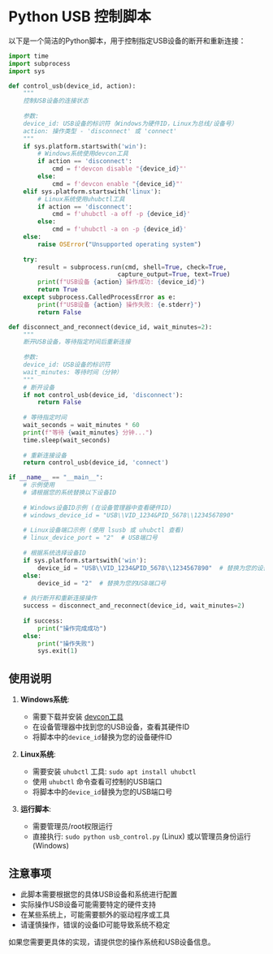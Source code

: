 # Python USB 控制脚本

以下是一个简洁的Python脚本，用于控制指定USB设备的断开和重新连接：

```python
import time
import subprocess
import sys

def control_usb(device_id, action):
    """
    控制USB设备的连接状态
    
    参数:
    device_id: USB设备的标识符（Windows为硬件ID，Linux为总线/设备号）
    action: 操作类型 - 'disconnect' 或 'connect'
    """
    if sys.platform.startswith('win'):
        # Windows系统使用devcon工具
        if action == 'disconnect':
            cmd = f'devcon disable "{device_id}"'
        else:
            cmd = f'devcon enable "{device_id}"'
    elif sys.platform.startswith('linux'):
        # Linux系统使用uhubctl工具
        if action == 'disconnect':
            cmd = f'uhubctl -a off -p {device_id}'
        else:
            cmd = f'uhubctl -a on -p {device_id}'
    else:
        raise OSError("Unsupported operating system")
    
    try:
        result = subprocess.run(cmd, shell=True, check=True, 
                              capture_output=True, text=True)
        print(f"USB设备 {action} 操作成功: {device_id}")
        return True
    except subprocess.CalledProcessError as e:
        print(f"USB设备 {action} 操作失败: {e.stderr}")
        return False

def disconnect_and_reconnect(device_id, wait_minutes=2):
    """
    断开USB设备，等待指定时间后重新连接
    
    参数:
    device_id: USB设备的标识符
    wait_minutes: 等待时间（分钟）
    """
    # 断开设备
    if not control_usb(device_id, 'disconnect'):
        return False
    
    # 等待指定时间
    wait_seconds = wait_minutes * 60
    print(f"等待 {wait_minutes} 分钟...")
    time.sleep(wait_seconds)
    
    # 重新连接设备
    return control_usb(device_id, 'connect')

if __name__ == "__main__":
    # 示例使用
    # 请根据您的系统替换以下设备ID
    
    # Windows设备ID示例 (在设备管理器中查看硬件ID)
    # windows_device_id = "USB\\VID_1234&PID_5678\\1234567890"
    
    # Linux设备端口示例 (使用 lsusb 或 uhubctl 查看)
    # linux_device_port = "2"  # USB端口号
    
    # 根据系统选择设备ID
    if sys.platform.startswith('win'):
        device_id = "USB\\VID_1234&PID_5678\\1234567890"  # 替换为您的设备ID
    else:
        device_id = "2"  # 替换为您的USB端口号
    
    # 执行断开和重新连接操作
    success = disconnect_and_reconnect(device_id, wait_minutes=2)
    
    if success:
        print("操作完成成功")
    else:
        print("操作失败")
        sys.exit(1)
```

## 使用说明

1. **Windows系统**:
   - 需要下载并安装 [devcon工具](https://docs.microsoft.com/en-us/windows-hardware/drivers/devtest/devcon)
   - 在设备管理器中找到您的USB设备，查看其硬件ID
   - 将脚本中的`device_id`替换为您的设备硬件ID

2. **Linux系统**:
   - 需要安装 `uhubctl` 工具: `sudo apt install uhubctl`
   - 使用 `uhubctl` 命令查看可控制的USB端口
   - 将脚本中的`device_id`替换为您的USB端口号

3. **运行脚本**:
   - 需要管理员/root权限运行
   - 直接执行: `sudo python usb_control.py` (Linux) 或以管理员身份运行 (Windows)

## 注意事项

- 此脚本需要根据您的具体USB设备和系统进行配置
- 实际操作USB设备可能需要特定的硬件支持
- 在某些系统上，可能需要额外的驱动程序或工具
- 请谨慎操作，错误的设备ID可能导致系统不稳定

如果您需要更具体的实现，请提供您的操作系统和USB设备信息。